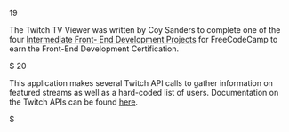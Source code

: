  19           <p>The Twitch TV Viewer was written by Coy Sanders to complete one of the four <a href="https://www.freecodecamp.com/challenges/use-the-twitchtv-json-api" target="_blank">Intermediate Front-    End Development Projects</a> for FreeCodeCamp to earn the Front-End Development Certification.</p>$
 20           <p>This application makes several Twitch API calls to gather information on featured streams as well as a hard-coded list of users. Documentation on the Twitch APIs can be found <a href="htt    ps://github.com/justintv/Twitch-API/blob/master/v3_resources/streams.md" target="_blank">here</a>.</p>$


